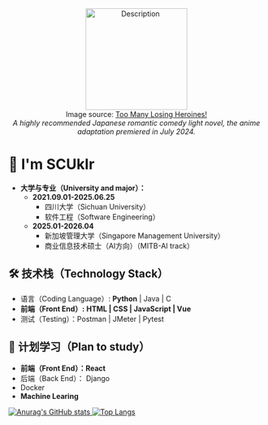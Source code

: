 <div align="center">   
  <img src="https://th.bing.com/th/id/OIP.tg7tqjoYDzPZX4iavArcBgHaKk?w=184&h=262&c=7&r=0&o=5&dpr=1.7&pid=1.7" alt="Description" width="200" />
<br>Image source: <a href="https://en.wikipedia.org/wiki/Too_Many_Losing_Heroines!">Too Many Losing Heroines!</a><br>
<em>A highly recommended Japanese romantic comedy light novel, the anime adaptation premiered in July 2024.</em>
</div>

# 👋 I'm SCUklr

- **大学与专业（University and major）：**
  - **2021.09.01-2025.06.25**
    - 四川大学（Sichuan University）
    - 软件工程（Software Engineering）
  - **2025.01-2026.04**
    - 新加坡管理大学（Singapore Management University）
    - 商业信息技术硕士（AI方向）（MITB-AI track）


## 🛠 技术栈（Technology Stack）
- 语言（Coding Language）: **Python** | Java | C 
- **前端（Front End）:** **HTML | CSS | JavaScript | Vue**
- 测试（Testing）：Postman | JMeter | Pytest

## 🌱 计划学习（Plan to study）
- **前端（Front End）：React**
- 后端（Back End）： Django
- Docker
- **Machine Learing**



<div>
    <a href="https://github.com/anuraghazra/github-readme-stats">
       <img src="https://github-readme-stats.vercel.app/api?username=SCUklr" alt="Anurag's GitHub stats" /> 
    </a>
    <a href="https://github.com/anuraghazra/github-readme-stats">
    <img src="https://github-readme-stats.vercel.app/api/top-langs/?username=SCUklr" alt="Top Langs" />
  </a>
</div>

